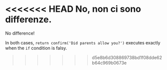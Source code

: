 <<<<<<< HEAD
No, non ci sono differenze.
=======
No difference!

In both cases, `return confirm('Did parents allow you?')` executes exactly when the `if` condition is falsy.
>>>>>>> d5e8b6d308869738bd1f08dde62b64c969b0673e
